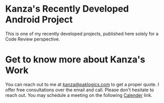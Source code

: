 # Kanza's Recently Developed Android Project
This is one of my recently developed projects, published here solely for a Code Review perspective.

# Get to know more about Kanza's Work

You can reach out to me at kanza@paklogics.com to get a proper quote. I offer free consultations over the email and call. Please don't hesitate to reach out. You may schedule a meeting on the following [Calender](https://calendly.com/kanza-paklogics/30min) link.
